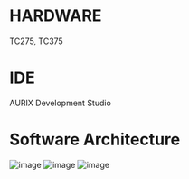 # HARDWARE
TC275, TC375
# IDE
AURIX Development Studio
# Software Architecture
![image](https://github.com/user-attachments/assets/051b71c2-7f8f-40e9-a7ac-1e211d3d9536)
![image](https://github.com/user-attachments/assets/3c5020d4-6094-44b2-a663-0794be368085)
![image](https://github.com/user-attachments/assets/bdff00cd-6b1a-460c-9c7b-fb732dd2569b)

